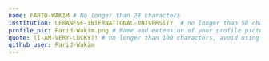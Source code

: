 ```yaml
---
name: FARID-WAKIM # No longer than 28 characters
institution: LEBANESE-INTERNATIONAL-UNIVERSITY  # no longer than 58 characters
profile_pic: Farid-Wakim.png # Name and extension of your profile picture(ex. mona.png) The picture must be squared and 544px on width and height.
quote: (I-AM-VERY-LUCKY)! # no longer than 100 characters, avoid using quotes(") to guarantee the format remains the same.
github_user: Farid-Wakim
---
```

